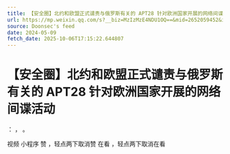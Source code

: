 ```yaml
---
title: 【安全圈】北约和欧盟正式谴责与俄罗斯有关的 APT28 针对欧洲国家开展的网络间谍活动
url: https://mp.weixin.qq.com/s?__biz=MzIzMzE4NDU1OQ==&mid=2652059452&idx=3&sn=a84d1b38e440a8624c3220a855a53265
source: Doonsec's feed
date: 2024-05-09
fetch_date: 2025-10-06T17:15:22.644807
---
```


# 【安全圈】北约和欧盟正式谴责与俄罗斯有关的 APT28 针对欧洲国家开展的网络间谍活动

：
，
。

视频
小程序
赞
，轻点两下取消赞
在看
，轻点两下取消在看
